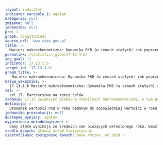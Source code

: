 ```yaml
---
layout: indicator
indicator_variable_1: ogółem
kategorie: null
zmienne: null
jednostka: null
pre: 1
graph: longitudinal
source_url: 'www.stat.gov.pl'
title: >-
  Macierz makroekonomiczna: Dynamika PKB (w cenach stałych) rok poprzedni = 100
permalink: /statistics_glob/17-13-1-b/
sdg_goal: 17
indicator: 17.13.1.b
target_id: '17.13.1.b'
graph_title: >-
   Macierz makroekonomiczna: Dynamika PKB (w cenach stałych) rok poprzedni = 100
nazwa_wskaznika: >-
  17.13.1.b Macierz makroekonomiczna: Dynamika PKB (w cenach stałych) rok poprzedni = 100
cel: >-
  cel 17. Partnerstwa na rzecz celów
zadanie: 17.13 Zwiększyć globalną stabilność makroekonomiczną, w tym poprzez koordynację i spójność polityk
definicja: >-
  Stosunek wartości PKB w roku badanym do odpowiedniej wartości w roku poprzednim, skorygowany o wpływ cen.
jednostka_prezentacji: null
dostepne_wymiary: ogółem
wyjasnienia_metodologiczne: >-
  Ceny stałe wynikają ze średnich cen bieżących określonego roku. Umożliwiają one dokładniejszą obserwację dynamiki wybranego zjawiska poprzez wyeliminowanie wpływu na nie zmian cen bieżących.Produkt krajowy brutto (PKB) obrazuje końcowy rezultat działalności wszystkich podmiotów gospodarki narodowej (jednostek będących rezydentami) w danym roku. Szczegółową definicję i metodologię obliczania PKB określa rozporządzenie Parlamentu Europejskiego i Rady (UE) nr 549/2013 z dnia 21 maja 2013 r. w sprawie europejskiego systemu rachunków narodowych i regionalnych w Unii Europejskiej (ESA 2010).
zrodlo_danych: Główny Urząd Statystyczny
czestotliwosc_dostępnosc_danych: Dane roczne  od 2010 r.
---
```

